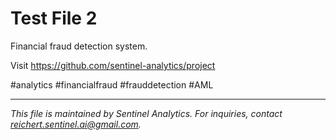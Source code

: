 # Test File 2

Financial fraud detection system.

Visit https://github.com/sentinel-analytics/project

#analytics #financialfraud #frauddetection #AML


---
*This file is maintained by Sentinel Analytics. For inquiries, contact reichert.sentinel.ai@gmail.com.*
